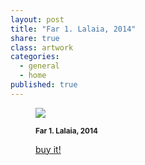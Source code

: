 ```yaml
---
layout: post
title: "Far 1. Lalaia, 2014"
share: true
class: artwork
categories:
  - general
  - home
published: true
---
```


<figure class="text-center">
	<img src="http://www.inpocketart.com/wp-content/uploads/2014/07/far1-Lalaia-2014-watermark.jpg">
	<figcaption>
		<p><small><strong>Far 1. Lalaia, 2014</strong></small></p>
		<p><a href="http://www.inpocketart.com/product/far-1-lalaia-2014/" class="btn btn-primary btn-lg"><i class="fa fa-credit-card"></i> buy it!</a></p>
	</figcaption>
</figure>